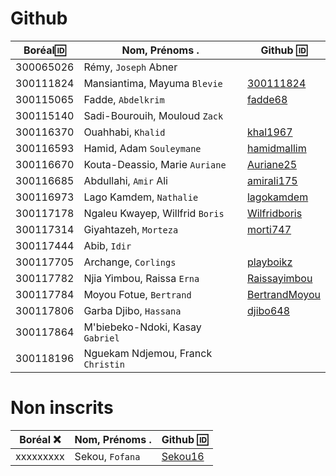 # Github

| Boréal:id:| Nom, Prénoms .                     |  Github :id:                                        |
|-----------|------------------------------------|-----------------------------------------------------| 
| 300065026 | Rémy, `Joseph` Abner               |                                                     |
| 300111824 | Mansiantima, Mayuma `Blevie`       | [300111824](https://github.com/300111824)           |
| 300115065 | Fadde, `Abdelkrim`                 | [fadde68](https://github.com/fadde68)               |
| 300115140 | Sadi-Bourouih, Mouloud `Zack`      |                                                     |
| 300116370 | Ouahhabi, `Khalid`                 | [khal1967](https://github.com/khal1967)             |
| 300116593 | Hamid, Adam `Souleymane`           | [hamidmallim](https://github.com/hamidmallim)       |
| 300116670 | Kouta-Deassio, Marie `Auriane`     | [Auriane25](https://github.com/Auriane25)           |
| 300116685 | Abdullahi, `Amir` Ali              | [amirali175](https://github.com/amirali175)         |
| 300116973 | Lago Kamdem, `Nathalie`            | [lagokamdem](https://github.com/lagokamdem)         |
| 300117178 | Ngaleu Kwayep, Willfrid `Boris`    | [Wilfridboris](https://github.com/Wilfridboris)     |
| 300117314 | Giyahtazeh, `Morteza`              | [morti747](https://github.com/morti747)             |
| 300117444 | Abib, `Idir`                       |                                                     |
| 300117705 | Archange, `Corlings`               | [playboikz](https://github.com/playboikz)           |
| 300117782 | Njia Yimbou, Raissa `Erna`         | [Raissayimbou](https://github.com/Raissayimbou)     |
| 300117784 | Moyou Fotue, `Bertrand`            | [BertrandMoyou](https://github.com/BertrandMoyou)   |
| 300117806 | Garba Djibo, `Hassana`             | [djibo648](https://github.com/djibo648)             |
| 300117864 | M'biebeko-Ndoki, Kasay `Gabriel`   |                                                     |
| 300118196 | Nguekam Ndjemou, Franck `Christin` |                                                     |

# Non inscrits

| Boréal :x:| Nom, Prénoms .                     |  Github :id:                                        |
|-----------|------------------------------------|-----------------------------------------------------| 
| xxxxxxxxx | Sekou, `Fofana`                    | [Sekou16](https://github.com/Sekou16)               |
